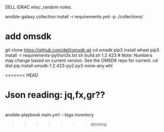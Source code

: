 DELL iDRAC misc.,random notes.


ansible-galaxy collection install -r requirements.yml -p ./collections/
# add omsdk
git clone https://github.com/dell/omsdk.git
cd omsdk
pip3 install wheel
pip3 install -r requirements-python3x.txt
sh build.sh 1.2 423 # Note: Numbers may change based on current version. See the OMSDK repo for current.
cd dist
pip install omsdk-1.2.423-py2.py3-none-any.whl

<<<<<<< HEAD

Json reading:  jq,fx,gr??
=======
#
ansible-playbook  main.yml --tags inventory
>>>>>>> develop
